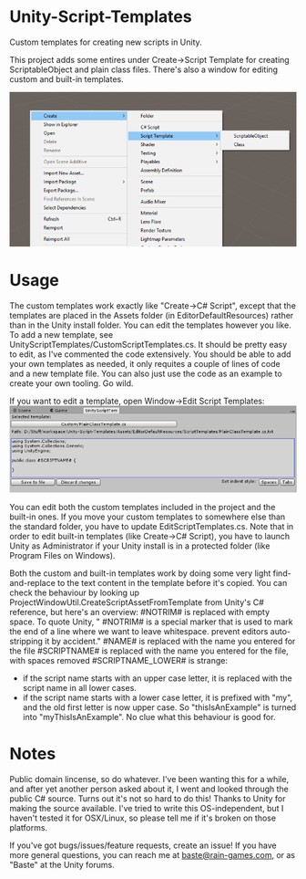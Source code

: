 # Unity-Script-Templates
Custom templates for creating new scripts in Unity.

This project adds some entires under Create->Script Template for creating ScriptableObject and plain class files.
There's also a window for editing custom and built-in templates.

![example](https://github.com/Baste-RainGames/Unity-Script-Templates/blob/master/README_IMG/ExampleImage.png)

# Usage

The custom templates work exactly like "Create->C# Script", except that the templates are placed in the Assets folder (in EditorDefaultResources) rather than in the Unity install folder. You can edit the templates however you like. To add a new template, see UnityScriptTemplates/CustomScriptTemplates.cs. It should be pretty easy to edit, as I've commented the code extensively. You should be able to add your own templates as needed, it only requites a couple of lines of code and a new template file.  You can also just use the code as an example to create your own tooling. Go wild.

If you want to edit a template, open Window->Edit Script Templates:
![example](https://github.com/Baste-RainGames/Unity-Script-Templates/blob/master/README_IMG/EditTemplateWindow.png)

You can edit both the custom templates included in the project and the built-in ones. If you move your custom templates to somewhere else than the standard folder, you have to update EditScriptTemplates.cs. 
Note that in order to edit built-in templates (like Create->C# Script), you have to launch Unity as Administrator if your Unity install is in a protected folder (like Program Files on Windows).

Both the custom and built-in templates work by doing some very light find-and-replace to the text content in the template before it's copied. You can check the behaviour by looking up ProjectWindowUtil.CreateScriptAssetFromTemplate from Unity's C# reference, but here's an overview:
#NOTRIM# is replaced with empty space. To quote Unity, " #NOTRIM# is a special marker that is used to mark the end of a line where we want to leave whitespace. prevent editors auto-stripping it by accident."
#NAME# is replaced with the name you entered for the file
#SCRIPTNAME# is replaced with the name you entered for the file, with spaces removed
#SCRIPTNAME_LOWER# is strange:
- if the script name starts with an upper case letter, it is replaced with the script name in all lower cases.
- if the script name starts with a lower case letter, it is prefixed with "my", and the old first letter is now upper case. So "thisIsAnExample" is turned into "myThisIsAnExample". No clue what this behaviour is good for.

# Notes
Public domain lincense, so do whatever.
I've been wanting this for a while, and after yet another person asked about it, I went and looked through the public C# source. Turns out it's not so hard to do this! Thanks to Unity for making the source available.
I've tried to write this OS-independent, but I haven't tested it for OSX/Linux, so please tell me if it's broken on those platforms.

If you've got bugs/issues/feature requests, create an issue! If you have more general questions, you can reach me at baste@rain-games.com, or as "Baste" at the Unity forums. 